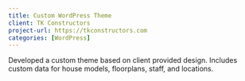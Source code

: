 ```yaml
---
title: Custom WordPress Theme
client: TK Constructors
project-url: https://tkconstructors.com
categories: [WordPress]
---
```


Developed a custom theme based on client provided design. Includes custom data for house models, floorplans, staff, and locations. 
